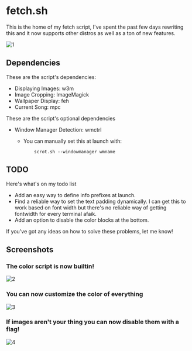 # fetch.sh

This is the home of my fetch script, I've spent the past few days rewriting this
and it now supports other distros as well as a ton of new features.

![1](https://sr.ht/5aNV.png)


## Dependencies

These are the script's dependencies:

-  Displaying Images: w3m
-  Image Cropping: ImageMagick
-  Wallpaper Display: feh
-  Current Song: mpc

These are the script's optional dependencies
-  Window Manager Detection: wmctrl
    - You can manually set this at launch with:

        ```
            scrot.sh --windowmanager wmname
        ```


## TODO

Here's what's on my todo list

- Add an easy way to define info prefixes at launch.
- Find a reliable way to set the text padding dynamically. I can get this to
  work based on font width but there's no reliable way of getting fontwidth for
  every terminal afaik.
- Add an option to disable the color blocks at the bottom.

If you've got any ideas on how to solve these problems, let me know!


## Screenshots

### The color script is now builtin!
![2](https://sr.ht/Z9hZ.png)

### You can now customize the color of everything
![3](https://sr.ht/hy7m.png)

### If images aren't your thing you can now disable them with a flag!
![4](https://sr.ht/zujR.png)
